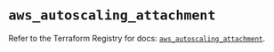 # `aws_autoscaling_attachment`

Refer to the Terraform Registry for docs: [`aws_autoscaling_attachment`](https://registry.terraform.io/providers/hashicorp/aws/6.8.0/docs/resources/autoscaling_attachment).
